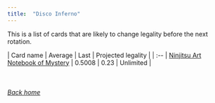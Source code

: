```yaml
---
title:  "Disco Inferno"
---
```


This is a list of cards that are likely to change legality before the next rotation.

| Card name | Average | Last | Projected legality |
| :-- |
[Ninjitsu Art Notebook of Mystery](https://db.ygoprodeck.com/card/?search=Ninjitsu%20Art%20Notebook%20of%20Mystery) | 0.5008 | 0.23 | Unlimited |

<br>

###### [Back home](index)